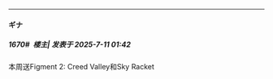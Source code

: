 ﻿
*****

####  ギナ  
##### 1670#         楼主| 发表于 2025-7-11 01:42

本周送Figment 2: Creed Valley和Sky Racket


